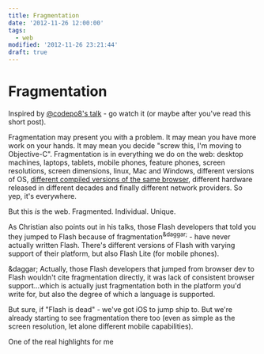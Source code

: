 ```yaml
---
title: Fragmentation
date: '2012-11-26 12:00:00'
tags:
  - web
modified: '2012-11-26 23:21:44'
draft: true
---
```

# Fragmentation

Inspired by [@codepo8's talk](http://vimeo.com/54188798) - go watch it (or maybe after you've read this short post).

Fragmentation may present you with a problem. It may mean you have more work on your hands. It may mean you decide "screw this, I'm moving to Objective-C". Fragmentation is in everything we do on the web: desktop machines, laptops, tablets, mobile phones, feature phones, screen resolutions, screen dimensions, linux, Mac and Windows, different versions of OS, [different compiled versions of the same browser](http://www.quirksmode.org/blog/archives/2009/10/there_is_no_web.html), different hardware released in different decades and finally different network providers. So yep, it's everywhere. 

But this *is* the web. Fragmented. Individual. Unique. 

As Christian also points out in his talks, those Flash developers that told you they jumped to Flash because of fragmentation<sup>&daggar;</sup> - have never actually written Flash. There's different versions of Flash with varying support of their platform, but also Flash Lite (for mobile phones).

&daggar; Actually, those Flash developers that jumped from browser dev to Flash wouldn't cite fragmentation directly, it was lack of consistent browser support...which is actually just fragmentation both in the platform you'd write for, but also the degree of which a language is supported.

But sure, if "Flash is dead" - we've got iOS to jump ship to. But we're already starting to see fragmentation there too (even as simple as the screen resolution, let alone different mobile capabilities).

One of the real highlights for me 
